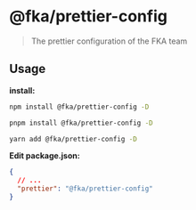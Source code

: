 # @fka/prettier-config

> The prettier configuration of the FKA team

## Usage

**install:**

```bash
npm install @fka/prettier-config -D
```

```bash
pnpm install @fka/prettier-config -D
```

```bash
yarn add @fka/prettier-config -D
```

**Edit package.json:**

```json
{
  // ...
  "prettier": "@fka/prettier-config"
}
```
